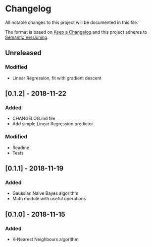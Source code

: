 # Changelog
All notable changes to this project will be documented in this file.

The format is based on [Keep a Changelog](http://keepachangelog.com/en/1.0.0/)
and this project adheres to [Semantic Versioning](http://semver.org/spec/v2.0.0.html).

## Unreleased
### Modified
- Linear Regression, fit with gradient descent

## [0.1.2] - 2018-11-22
### Added
- CHANGELOG.md file
- Add simple Linear Regression predictor

### Modified
- Readme
- Tests

## [0.1.1] - 2018-11-19
### Added
- Gaussian Naive Bayes algorithm
- Math module with useful operations

## [0.1.0] - 2018-11-15
### Added
- K-Nearest Neighbours algorithm